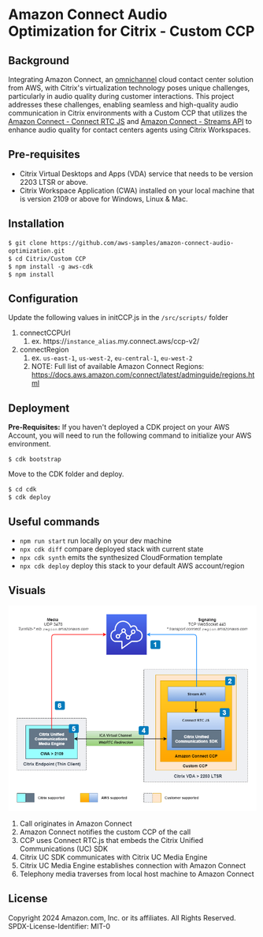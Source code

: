 # Amazon Connect Audio Optimization for Citrix - Custom CCP

## Background
Integrating Amazon Connect, an [omnichannel](https://docs.aws.amazon.com/connect/latest/adminguide/amazon-connect-glossary.html#omnichannel-def) cloud contact center solution from AWS, with Citrix's virtualization technology poses unique challenges, particularly in audio quality during customer interactions. This project addresses these challenges, enabling seamless and high-quality audio communication in Citrix environments with a Custom CCP that utilizes the [Amazon Connect - Connect RTC JS](https://github.com/aws/connect-rtc-js) and [Amazon Connect - Streams API](https://github.com/amazon-connect/amazon-connect-streams) to enhance audio quality for contact centers agents using Citrix Workspaces. 

## Pre-requisites
* Citrix Virtual Desktops and Apps (VDA) service that needs to be version 2203 LTSR or above.
* Citrix Workspace Application (CWA) installed on your local machine that is version 2109 or above for Windows, Linux & Mac.

## Installation
```shell
$ git clone https://github.com/aws-samples/amazon-connect-audio-optimization.git
$ cd Citrix/Custom CCP
$ npm install -g aws-cdk
$ npm install
```

## Configuration
Update the following values in initCCP.js in the `/src/scripts/` folder
1. connectCCPUrl
   1. ex. https://`instance_alias`.my.connect.aws/ccp-v2/
2. connectRegion
   1. ex. `us-east-1`, `us-west-2`, `eu-central-1`, `eu-west-2`
   2. NOTE: Full list of available Amazon Connect Regions: https://docs.aws.amazon.com/connect/latest/adminguide/regions.html

## Deployment

**Pre-Requisites:**
If you haven't deployed a CDK project on your AWS Account, you will need to run the following command to initialize your AWS environment.
```shell
$ cdk bootstrap
```

Move to the CDK folder and deploy.
```shell
$ cd cdk
$ cdk deploy
```

## Useful commands
* `npm run start`   run locally on your dev machine
* `npx cdk diff`    compare deployed stack with current state
* `npx cdk synth`   emits the synthesized CloudFormation template
* `npx cdk deploy`  deploy this stack to your default AWS account/region

## Visuals
![Component Architecture](image.png)

1.	Call originates in Amazon Connect
2.	Amazon Connect notifies the custom CCP of the call
3.	CCP uses Connect RTC.js that embeds the Citrix Unified Communications (UC) SDK
4.	Citrix UC SDK communicates with Citrix UC Media Engine
5.	Citrix UC Media Engine establishes connection with Amazon Connect
6.	Telephony media traverses from local host machine to Amazon Connect

## License
Copyright 2024 Amazon.com, Inc. or its affiliates. All Rights Reserved.
SPDX-License-Identifier: MIT-0